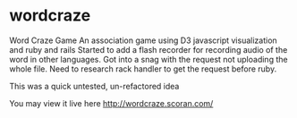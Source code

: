 wordcraze
=========

Word Craze Game
An association game using D3 javascript visualization and ruby and rails
Started to add a flash recorder for recording audio of the word in other languages. Got into a snag with the request not uploading the whole file. Need to research rack handler to get the request before ruby.

This was a quick untested, un-refactored idea 

You may view it live here http://wordcraze.scoran.com/
